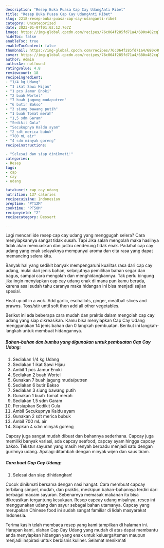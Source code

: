 ```yaml
---
description: "Resep Buka Puasa Cap Cay UdangAnti Ribet"
title: "Resep Buka Puasa Cap Cay UdangAnti Ribet"
slug: 2218-resep-buka-puasa-cap-cay-udanganti-ribet
category: Uncategorized
date: 2023-01-07T01:02:12.767Z
image: https://img-global.cpcdn.com/recipes/76c064f285fd71a4/680x482cq70/cap-cay-udang-foto-resep-utama.jpg
hideToc: false
enableToc: true
enableTocContent: false
thumbnail: https://img-global.cpcdn.com/recipes/76c064f285fd71a4/680x482cq70/cap-cay-udang-foto-resep-utama.jpg
cover: https://img-global.cpcdn.com/recipes/76c064f285fd71a4/680x482cq70/cap-cay-udang-foto-resep-utama.jpg
author: Admin
authorAv: notfound
ratingvalue: 4.8
reviewcount: 18
recipeingredient:
- "1/4 kg Udang"
- "1 ikat Sawi Hijau"
- "1 pcs Jamur Enoki"
- "2 buah Wortel"
- "7 buah jagung mudaputren"
- "6 butir Bakso"
- "3 siung bawang putih"
- "1 buah Tomat merah"
- "1,5 sdm Garam"
- "Sedikit Gula"
- "Secukupnya Kaldu ayam"
- "2 sdt merica bubuk"
- "700 mL air"
- "4 sdm minyak goreng"
recipeinstructions:

- "Selesai dan siap dinikmati!"
categories:
- Resep
tags:
- cap
- cay
- udang

katakunci: cap cay udang 
nutrition: 137 calories
recipecuisine: Indonesian
preptime: "PT12M"
cooktime: "PT50M"
recipeyield: "2"
recipecategory: Dessert

---
```



Lagi mencari ide resep cap cay udang yang menggugah selera? Cara menyiapkannya sangat tidak susah. Tapi Jika salah mengolah maka hasilnya tidak akan memuaskan dan justru cenderung tidak enak. Padahal cap cay udang yang enak selayaknya mempunyai aroma dan cita rasa yang dapat memancing selera kita.


Banyak hal yang sedikit banyak mempengaruhi kualitas rasa dari cap cay udang, mulai dari jenis bahan, selanjutnya pemilihan bahan segar dan bagus, sampai cara mengolah dan menghidangkannya. Tak perlu bingung jika ingin menyiapkan cap cay udang enak di mana pun kamu berada, karena asal sudah tahu caranya maka hidangan ini bisa menjadi sajian spesial.

Heat up oil in a wok. Add garlic, eschallots, ginger, meatball slices and prawns. Toss/stir until soft then add all other vegetables.


Berikut ini ada beberapa cara mudah dan praktis dalam mengolah cap cay udang yang siap dikreasikan. Kamu bisa menyiapkan Cap Cay Udang menggunakan 14 jenis bahan dan 0 langkah pembuatan. Berikut ini langkah-langkah untuk membuat hidangannya.

<!--inarticleads1-->

##### Bahan-bahan dan bumbu yang digunakan untuk pembuatan Cap Cay Udang:

1. Sediakan 1/4 kg Udang
1. Sediakan 1 ikat Sawi Hijau
1. Ambil 1 pcs Jamur Enoki
1. Sediakan 2 buah Wortel
1. Gunakan 7 buah jagung muda/putren
1. Sediakan 6 butir Bakso
1. Sediakan 3 siung bawang putih
1. Gunakan 1 buah Tomat merah
1. Sediakan 1,5 sdm Garam
1. Persiapkan Sedikit Gula
1. Ambil Secukupnya Kaldu ayam
1. Gunakan 2 sdt merica bubuk
1. Ambil 700 mL air
1. Siapkan 4 sdm minyak goreng


Capcay juga sangat mudah dibuat dan bahannya sederhana. Capcay juga memiliki banyak variasi, ada capcay seafood, capcay ayam hingga capcay bakso. Tekstur sayuran yang masih renyah berpadu menjadi satu dengan gurihnya udang. Apalagi ditambah dengan minyak wijen dan saus tiram. 

<!--inarticleads2-->

##### Cara buat Cap Cay Udang:


1. Selesai dan siap dihidangkan!

Cocok dinikmati bersama dengan nasi hangat. Cara membuat capcay terbilang simpel, mudah, dan praktis, meskipun bahan-bahannya terdiri dari berbagai macam sayuran. Sebenarnya memasak makanan itu bisa dikreasikan tergantung kesukaan. Resep capcay udang misalnya, resep ini menggunakan udang dan sayur sebagai bahan utamanya. Capcay yang merupakan Chinese food ini sudah sangat familiar di lidah masyarakat Indonesia. 

Terima kasih telah membaca resep yang kami tampilkan di halaman ini. Harapan kami, olahan Cap Cay Udang yang mudah di atas dapat membantu anda menyiapkan hidangan yang enak untuk keluarga/teman maupun menjadi inspirasi untuk berbisnis kuliner. Selamat menikmati

